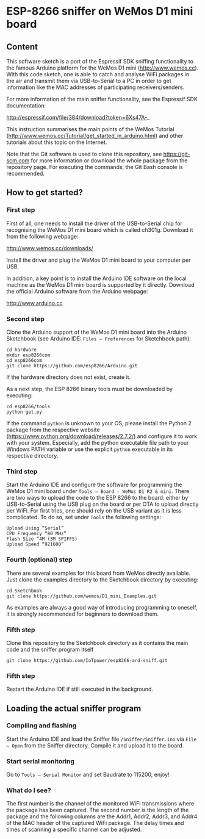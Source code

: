 # ESP-8266 sniffer on WeMos D1 mini board

## Content

This software sketch is a port of the Espressif SDK sniffing functionality to the famous Arduino platform for the WeMos D1 mini (http://www.wemos.cc). 
With this code sketch, one is able to catch and analyse WiFi packages in the air and transmit them via USB-to-Serial to a PC in order to get information like the MAC addresses of participating receivers/senders.

For more information of the main sniffer functionality, see the Espressif SDK documentation:

http://espressif.com/file/384/download?token=6Xs47A-_

This instruction summarises the main points of the WeMos Tutorial (http://www.wemos.cc/Tutorial/get_started_in_arduino.html) and other tutorials about this topic on the Internet.

Note that the Git software is used to clone this repository, see https://git-scm.com for more information or download the whole package from the repository page. For executing the commands, the Git Bash console is recommended.

## How to get started? 

### First step

First of all, one needs to install the driver of the USB-to-Serial chip for recognising the WeMos D1 mini board which is called ch301g. Download it from the following webpage:

http://www.wemos.cc/downloads/

Install the driver and plug the WeMos D1 mini board to your computer per USB.

In addition, a key point is to install the Arduino IDE software on the local machine as the WeMos D1 mini board is supported by it directly. Download the official Arduino software from the Arduino webpage: 

http://www.arduino.cc

### Second step

Clone the Arduino support of the WeMos D1 mini board into the Arduino Sketchbook (see Arduino IDE: ``Files – Preferences`` for Sketchbook path):

```
cd hardware  
mkdir esp8266com
cd esp8266com
git clone https://github.com/esp8266/Arduino.git
```

If the hardware directory does not exist, create it.

As a next step, the ESP 8266 binary tools must be downloaded by executing:

```
cd esp8266/tools
python get.py
```

If the command ``python`` is unknown to your OS, please install the Python 2 package from the respective website (https://www.python.org/download/releases/2.7.2/) and configure it to work with your system. Especially, add the python executable file path to your Windows PATH variable or use the explicit ```python``` executable in its respective directory.

### Third step

Start the Arduino IDE and configure the software for programming the WeMos D1 mini board under ``Tools – Board - WeMos D1 R2 & mini``. 
There are two ways to upload the code to the ESP 8266 to the board: either by USB-to-Serial using the USB plug on the board or per OTA to upload directly per WiFi.
For first tries, one should rely on the USB variant as it is less complicated. To do so, set under ``Tools`` the following settings:

```
Upload Using “Serial”
CPU Frequency “80 MHz”
Flash Size “4M (3M SPIFFS)
Upload Speed “921600”
```

### Fourth (optional) step

There are several examples for this board from WeMos directly available. Just clone the examples directory to the Sketchbook directory by executing:

```
cd Sketchbook
git clone https://github.com/wemos/D1_mini_Examples.git
``` 

As examples are always a good way of introducing programming to oneself, it is strongly recommended for beginners to download them.

### Fifth step

Clone this repository to the Sketchbook directory as it contains the main code and the sniffer program itself

```
git clone https://github.com/IoTpower/esp8266-ard-sniff.git
```

### Fifth step

Restart the Arduino IDE if still executed in the background.

## Loading the actual sniffer program

### Compiling and flashing

Start the Arduino IDE and load the Sniffer file ```/Sniffer/Sniffer.ino``` via ``File – Open`` from the Sniffer directory. Compile it and upload it to the board.

### Start serial monitoring

Go to ``Tools – Serial Monitor`` and set Baudrate to 115200, enjoy!

### What do I see?

The first number is the channel of the monitored WiFi transmissions where the package has been captured. The second number is the length of the package and the following columns are the Addr1, Addr2, Addr3, and Addr4 of the MAC header of the captured WiFi package. The delay times and times of scanning a specific channel can be adjusted.

